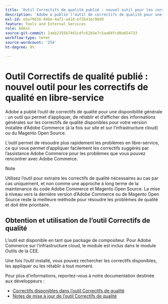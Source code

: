 ```yaml
---
title: 'Outil Correctifs de qualité publié : nouvel outil pour les correctifs de qualité en libre-service'
description: 'Adobe a publié l’outil de correctifs de qualité pour une disponibilité générale : un outil qui permet d’appliquer, de rétablir et d’afficher des informations générales sur les correctifs de qualité disponibles pour votre version installée d’Adobe Commerce (à la fois sur site et sur l’infrastructure cloud) ou du Magento Open Source.'
exl-id: e6a79d16-84be-4a71-a41d-ef2b43ec98d9
feature: Tools and External Services
role: Admin
source-git-commit: 2aeb2355b74d1cdfc62b5e7c5aa04fcd0a654733
workflow-type: tm+mt
source-wordcount: '254'
ht-degree: 0%

---
```


# Outil Correctifs de qualité publié : nouvel outil pour les correctifs de qualité en libre-service

Adobe a publié l’outil de correctifs de qualité pour une disponibilité générale : un outil qui permet d’appliquer, de rétablir et d’afficher des informations générales sur les correctifs de qualité disponibles pour votre version installée d’Adobe Commerce (à la fois sur site et sur l’infrastructure cloud) ou du Magento Open Source.

L’outil permet de résoudre plus rapidement les problèmes en libre-service, ce qui vous permet d’appliquer facilement les correctifs suggérés par l’assistance Adobe Commerce pour les problèmes que vous pouvez rencontrer avec Adobe Commerce.

>[!NOTE]
>
>Utilisez l’outil pour extraire les correctifs de qualité nécessaires au cas par cas uniquement, et non comme une approche à long terme de la maintenance du code Adobe Commerce et Magento Open Source. La mise à niveau vers la dernière version d’Adobe Commerce ou de Magento Open Source reste la meilleure méthode pour résoudre les problèmes de qualité et doit être prioritaire.

## Obtention et utilisation de l’outil Correctifs de qualité

L’outil est disponible en tant que package de compositeur. Pour Adobe Commerce sur l’infrastructure cloud, le module est inclus dans le module Outils de la CEE.

Une fois l’outil installé, vous pouvez rechercher les correctifs disponibles, les appliquer ou les rétablir à tout moment.

Pour plus d’informations, reportez-vous à notre documentation destinée aux développeurs :

* [Correctifs disponibles dans l’outil Correctifs de qualité](https://experienceleague.adobe.com/tools/commerce-quality-patches/index.html?lang=fr)
* [Notes de mise à jour de l’outil Correctifs de qualité](https://experienceleague.adobe.com/fr/docs/commerce-operations/tools/quality-patches-tool/release-notes)
